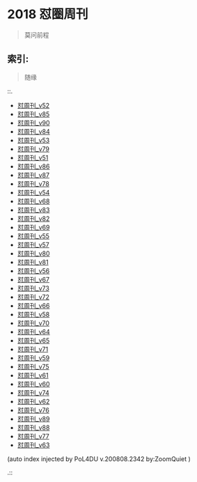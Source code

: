 # 2018 怼圈周刊
> 莫问前程

## 索引:
> 随缘

::.

- [ 怼周刊_v52](052w.md)
- [ 怼周刊_v85](085w.md)
- [ 怼周刊_v90](090w.md)
- [ 怼周刊_v84](084w.md)
- [ 怼周刊_v53](053w.md)
- [ 怼周刊_v79](079w.md)
- [ 怼周刊_v51](051w.md)
- [ 怼周刊_v86](086w.md)
- [ 怼周刊_v87](087w.md)
- [ 怼周刊_v78](078w.md)
- [ 怼周刊_v54](054w.md)
- [ 怼周刊_v68](068w.md)
- [ 怼周刊_v83](083w.md)
- [ 怼周刊_v82](082w.md)
- [ 怼周刊_v69](069w.md)
- [ 怼周刊_v55](055w.md)
- [ 怼周刊_v57](057w.md)
- [ 怼周刊_v80](080w.md)
- [ 怼周刊_v81](081w.md)
- [ 怼周刊_v56](056w.md)
- [ 怼周刊_v67](067w.md)
- [ 怼周刊_v73](073w.md)
- [ 怼周刊_v72](072w.md)
- [ 怼周刊_v66](066w.md)
- [ 怼周刊_v58](058w.md)
- [ 怼周刊_v70](070w.md)
- [ 怼周刊_v64](064w.md)
- [ 怼周刊_v65](065w.md)
- [ 怼周刊_v71](071w.md)
- [ 怼周刊_v59](059w.md)
- [ 怼周刊_v75](075w.md)
- [ 怼周刊_v61](061w.md)
- [ 怼周刊_v60](060w.md)
- [ 怼周刊_v74](074w.md)
- [ 怼周刊_v62](062w.md)
- [ 怼周刊_v76](076w.md)
- [ 怼周刊_v89](089w.md)
- [ 怼周刊_v88](088w.md)
- [ 怼周刊_v77](077w.md)
- [ 怼周刊_v63](063w.md)

(auto index injected by 
PoL4DU v.200808.2342 by:ZoomQuiet
)

.::


